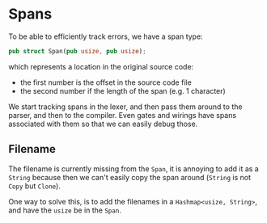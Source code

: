 # Spans

To be able to efficiently track errors, we have a span type:

```rust
pub struct Span(pub usize, pub usize);
```

which represents a location in the original source code:

* the first number is the offset in the source code file
* the second number if the length of the span (e.g. 1 character)

We start tracking spans in the lexer, and then pass them around to the parser, and then to the compiler. Even gates and wirings have spans associated with them so that we can easily debug those.

## Filename

The filename is currently missing from the `Span`, it is annoying to add it as a `String` because then we can't easily copy the span around (`String` is not `Copy` but `Clone`).

One way to solve this, is to add the filenames in a `Hashmap<usize, String>`, and have the `usize` be in the `Span`.
